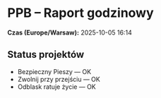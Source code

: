 # PPB – Raport godzinowy
**Czas (Europe/Warsaw):** 2025-10-05 16:14

## Status projektów
- Bezpieczny Pieszy — OK
- Zwolnij przy przejściu — OK
- Odblask ratuje życie — OK

